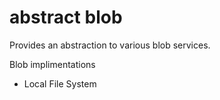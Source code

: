 # abstract blob
Provides an abstraction to various blob services.

Blob implimentations
- Local File System
